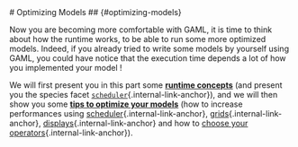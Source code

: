 [//]: # (keyword|concept_optimization)
<div class='gama-keyword-style' id ='38_0_81_concept-optimization'></div>
# Optimizing Models ## {#optimizing-models}

Now you are becoming more comfortable with GAML, it is time to think about how the runtime works, to be able to run some more optimized models. Indeed, if you already tried to write some models by yourself using GAML, you could have notice that the execution time depends a lot of how you implemented your model !

We will first present you in this part some [**runtime concepts**](tutorials#RuntimeConcepts) (and present you the species facet [`scheduler`](tutorials#RuntimeConcepts#schedule-agents){.internal-link-anchor}), and we will then show you some [**tips to optimize your models**](tutorials#OptimizingModels) (how to increase performances using [scheduler](tutorials#OptimizingModels#scheduling){.internal-link-anchor}, [grids](tutorials#OptimizingModels#grid){.internal-link-anchor}, [displays](tutorials#OptimizingModels#displays){.internal-link-anchor} and how to [choose your operators](tutorials#OptimizingModels#operators){.internal-link-anchor}). 